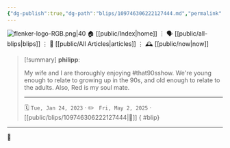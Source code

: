 ```yaml
---
{"dg-publish":true,"dg-path":"blips/109746306222127444.md","permalink":"/blips/109746306222127444/","title":"philipp on mastodon @ 2023-01-24"}
---
```



<div class="transclusion internal-embed is-loaded"><div class="markdown-embed">




![flenker-logo-RGB.png|40](/img/user/attachments/flenker-logo-RGB.png)
🏠 [[public/Index\|home]]  ⋮ 🗣️ [[public/all-blips\|blips]] ⋮  📝 [[public/All Articles\|articles]]  ⋮ 🕰️ [[public/now\|now]]


</div></div>


> [!summary] **philipp**:
>
> My wife and I are thoroughly enjoying #that90sshow. We're young enough to relate to growing up in the 90s, and old enough to relate to the adults.
> Also, Red is my soul mate.
> - - -
>
> 🗓️ <code>Tue, Jan 24, 2023</code>  · ✏️ <code> Fri, May 2, 2025</code>  · [[public/blips/109746306222127444\|🔗]]
{ #blip}


- - -

 👾
